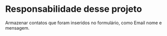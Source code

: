 # Responsabilidade desse projeto

Armazenar contatos que foram inseridos no formulário, como Email nome e mensagem.